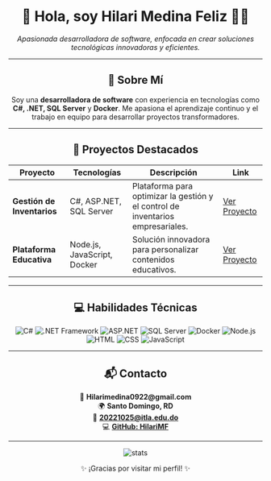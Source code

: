 <!-- Portafolio Profesional en GitHub -->
<h1 align="center">🌸 Hola, soy Hilari Medina Feliz 👩‍💻</h1>
<p align="center">
  <em>Apasionada desarrolladora de software, enfocada en crear soluciones tecnológicas innovadoras y eficientes.</em>
</p>

---

<h2 align="center">🌟 Sobre Mí</h2>
<p align="center">
  Soy una <strong>desarrolladora de software</strong> con experiencia en tecnologías como <strong>C#, .NET, SQL Server</strong> y <strong>Docker</strong>. Me apasiona el aprendizaje continuo y el trabajo en equipo para desarrollar proyectos transformadores.  
</p>

---

<h2 align="center">💼 Proyectos Destacados</h2>
<div align="center">
  <table>
    <thead>
      <tr>
        <th>Proyecto</th>
        <th>Tecnologías</th>
        <th>Descripción</th>
        <th>Link</th>
      </tr>
    </thead>
    <tbody>
      <tr>
        <td><strong>Gestión de Inventarios</strong></td>
        <td>C#, ASP.NET, SQL Server</td>
        <td>Plataforma para optimizar la gestión y el control de inventarios empresariales.</td>
        <td><a href="https://github.com/tu-repo-inventario" target="_blank">Ver Proyecto</a></td>
      </tr>
      <tr>
        <td><strong>Plataforma Educativa</strong></td>
        <td>Node.js, JavaScript, Docker</td>
        <td>Solución innovadora para personalizar contenidos educativos.</td>
        <td><a href="https://github.com/tu-repo-educacion" target="_blank">Ver Proyecto</a></td>
      </tr>
    </tbody>
  </table>
</div>

---

<h2 align="center">💻 Habilidades Técnicas</h2>
<div align="center">
  <p>
    <img src="https://img.shields.io/badge/-C%23-239120?logo=csharp&logoColor=white&style=for-the-badge" alt="C#" />
    <img src="https://img.shields.io/badge/-.NET_Framework-512BD4?logo=dotnet&logoColor=white&style=for-the-badge" alt=".NET Framework" />
    <img src="https://img.shields.io/badge/-ASP.NET-512BD4?logo=dotnet&logoColor=white&style=for-the-badge" alt="ASP.NET" />
    <img src="https://img.shields.io/badge/-SQL_Server-CC2927?logo=microsoftsqlserver&logoColor=white&style=for-the-badge" alt="SQL Server" />
    <img src="https://img.shields.io/badge/-Docker-2496ED?logo=docker&logoColor=white&style=for-the-badge" alt="Docker" />
    <img src="https://img.shields.io/badge/-Node.js-339933?logo=nodedotjs&logoColor=white&style=for-the-badge" alt="Node.js" />
    <img src="https://img.shields.io/badge/-HTML-E34F26?logo=html5&logoColor=white&style=for-the-badge" alt="HTML" />
    <img src="https://img.shields.io/badge/-CSS-1572B6?logo=css3&logoColor=white&style=for-the-badge" alt="CSS" />
    <img src="https://img.shields.io/badge/-JavaScript-F7DF1E?logo=javascript&logoColor=black&style=for-the-badge" alt="JavaScript" />
  </p>
</div>

---

<h2 align="center">📬 Contacto</h2>
<p align="center">
  📧 <strong>Hilarimedina0922@gmail.com</strong><br>
  🌍 <strong>Santo Domingo, RD</strong><br>
  💼 <a href="mailto:20221025@itla.edu.do"><strong>20221025@itla.edu.do</strong></a><br>
  💻 <a href="https://github.com/HilariMF" target="_blank"><strong>GitHub: HilariMF</strong></a>
</p>

---

<p align="center">
  <img src="https://github-readme-stats.vercel.app/api?username=HilariMF&show_icons=true&theme=tokyonight" alt="stats"/>
</p>

<p align="center">✨ ¡Gracias por visitar mi perfil! ✨</p>
